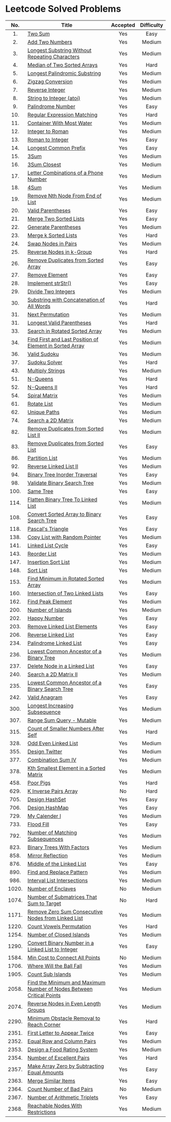 # Leetcode Solved Problems

|  No.  | Title                                                                                                                                                                       | Accepted | Difficulty |
| :---: | --------------------------------------------------------------------------------------------------------------------------------------------------------------------------- | :------: | :--------: |
|  1.   | [Two Sum](https://leetcode.com/problems/two-sum)                                                                                                                            |   Yes    |    Easy    |
|  2.   | [Add Two Numbers](https://leetcode.com/add-two-numbers)                                                                                                                     |   Yes    |   Medium   |
|  3.   | [Longest Substring Without Repeating Characters](https://leetcode.com/problems/longest-substring-without-repeating-characters/)                                             |   Yes    |   Medium   |
|  4.   | [Median of Two Sorted Arrays](https://leetcode.com/problems/median-of-two-sorted-arrays/)                                                                                   |   Yes    |    Hard    |
|  5.   | [Longest Palindromic Substring](https://leetcode.com/problems/longest-palindromic-substring/)                                                                               |   Yes    |   Medium   |
|  6.   | [Zigzag Conversion](https://leetcode.com/problems/zigzag-conversion/)                                                                                                       |   Yes    |   Medium   |
|  7.   | [Reverse Integer](https://leetcode.com/problems/reverse-integer/)                                                                                                           |   Yes    |   Medium   |
|  8.   | [String to Integer (atoi)](https://leetcode.com/problems/string-to-integer-atoi/submissions/)                                                                               |   Yes    |   Medium   |
|  9.   | [Palindrome Number](https://leetcode.com/problems/palindrome-number/submissions/)                                                                                           |   Yes    |    Easy    |
|  10.  | [Regular Expression Matching](https://leetcode.com/problems/regular-expression-matching/)                                                                                   |   Yes    |    Hard    |
|  11.  | [Container With Most Water](https://leetcode.com/problems/container-with-most-water/)                                                                                       |   Yes    |   Medium   |
|  12.  | [Integer to Roman](https://leetcode.com/problems/integer-to-roman/)                                                                                                         |   Yes    |   Medium   |
|  13.  | [Roman to Integer](https://leetcode.com/problems/roman-to-integer/)                                                                                                         |   Yes    |    Easy    |
|  14.  | [Longest Common Prefix](https://leetcode.com/problems/longest-common-prefix/submissions/)                                                                                   |   Yes    |    Easy    |
|  15.  | [3Sum](https://leetcode.com/problems/3sum)                                                                                                                                  |   Yes    |   Medium   |
|  16.  | [3Sum Closest](https://leetcode.com/problems/3sum-closest/)                                                                                                                 |   Yes    |   Medium   |
|  17.  | [Letter Combinations of a Phone Number](https://leetcode.com/problems/letter-combinations-of-a-phone-number/)                                                               |   Yes    |   Medium   |
|  18.  | [4Sum](https://leetcode.com/problems/4sum)                                                                                                                                  |   Yes    |   Medium   |
|  19.  | [Remove Nth Node From End of List](https://leetcode.com/problems/remove-nth-node-from-end-of-list/)                                                                         |   Yes    |   Medium   |
|  20.  | [Valid Parentheses](https://leetcode.com/problems/valid-parentheses/)                                                                                                       |   Yes    |    Easy    |
|  21.  | [Merge Two Sorted Lists](https://leetcode.com/problems/merge-two-sorted-lists/)                                                                                             |   Yes    |    Easy    |
|  22.  | [Generate Parentheses](https://leetcode.com/problems/generate-parentheses/)                                                                                                 |   Yes    |   Medium   |
|  23.  | [Merge k Sorted Lists](https://leetcode.com/problems/merge-k-sorted-lists/)                                                                                                 |   Yes    |    Hard    |
|  24.  | [Swap Nodes in Pairs](https://leetcode.com/problems/swap-nodes-in-pairs/)                                                                                                   |   Yes    |   Medium   |
|  25.  | [Reverse Nodes in k-Group](https://leetcode.com/problems/reverse-nodes-in-k-group/)                                                                                         |   Yes    |    Hard    |
|  26.  | [Remove Duplicates from Sorted Array](https://leetcode.com/problems/remove-duplicates-from-sorted-array/)                                                                   |   Yes    |    Easy    |
|  27.  | [Remove Element](https://leetcode.com/problems/remove-element/)                                                                                                             |   Yes    |    Easy    |
|  28.  | [Implement strStr()](https://leetcode.com/problems/implement-strstr/)                                                                                                       |   Yes    |    Easy    |
|  29.  | [Divide Two Integers](https://leetcode.com/problems/divide-two-integers/)                                                                                                   |   Yes    |   Medium   |
|  30.  | [Substring with Concatenation of All Words](https://leetcode.com/problems/substring-with-concatenation-of-all-words/)                                                       |   Yes    |    Hard    |
|  31.  | [Next Permutation](https://leetcode.com/problems/next-permutation/)                                                                                                         |   Yes    |   Medium   |
|  31.  | [Longest Valid Parentheses](https://leetcode.com/problems/longest-valid-parentheses/)                                                                                       |   Yes    |    Hard    |
|  33.  | [Search in Rotated Sorted Array](https://leetcode.com/problems/search-in-rotated-sorted-array/)                                                                             |   Yes    |   Medium   |
|  34.  | [ Find First and Last Position of Element in Sorted Array](https://leetcode.com/problems/find-first-and-last-position-of-element-in-sorted-array/)                          |   Yes    |   Medium   |
|  36.  | [Valid Sudoku](https://leetcode.com/problems/valid-sudoku/)                                                                                                                 |   Yes    |   Medium   |
|  37.  | [Sudoku Solver](https://leetcode.com/problems/sudoku-solver/)                                                                                                               |   Yes    |    Hard    |
|  43.  | [Multiply Strings](https://leetcode.com/problems/multiply-strings/)                                                                                                         |   Yes    |   Medium   |
|  51.  | [N-Queens](https://leetcode.com/problems/n-queens/)                                                                                                                         |   Yes    |    Hard    |
|  52.  | [N-Queens II](https://leetcode.com/problems/n-queens-ii/)                                                                                                                   |   Yes    |    Hard    |
|  54.  | [Spiral Matrix](https://leetcode.com/problems/spiral-matrix/)                                                                                                               |   Yes    |   Medium   |
|  61.  | [Rotate List](https://leetcode.com/problems/rotate-list/)                                                                                                                   |   Yes    |   Medium   |
|  62.  | [Unique Paths](https://leetcode.com/problems/unique-paths/)                                                                                                                 |   Yes    |   Medium   |
|  74.  | [Search a 2D Matrix](https://leetcode.com/problems/search-a-2d-matrix/)                                                                                                     |   Yes    |   Medium   |
|  82.  | [Remove Duplicates from Sorted List II](https://leetcode.com/problems/remove-duplicates-from-sorted-list-ii/)                                                               |   Yes    |   Medium   |
|  83.  | [Remove Duplicates from Sorted List](https://leetcode.com/problems/remove-duplicates-from-sorted-list/)                                                                     |   Yes    |    Easy    |
|  86.  | [Partition List](https://leetcode.com/problems/partition-list/)                                                                                                             |   Yes    |   Medium   |
|  92.  | [Reverse Linked List II](https://leetcode.com/problems/reverse-linked-list-ii)                                                                                              |   Yes    |   Medium   |
|  94.  | [Binary Tree Inorder Traversal](https://leetcode.com/problems/binary-tree-inorder-traversal/)                                                                               |   Yes    |    Easy    |
|  98.  | [Validate Binary Search Tree](https://leetcode.com/problems/validate-binary-search-tree/)                                                                                   |   Yes    |   Medium   |
| 100.  | [Same Tree](https://leetcode.com/problems/same-tree/)                                                                                                                       |   Yes    |    Easy    |
| 114.  | [Flatten Binary Tree To Linked List](https://leetcode.com/problems/flatten-binary-tree-to-linked-list/)                                                                     |   Yes    |   Medium   |
| 108.  | [Convert Sorted Array to Binary Search Tree](https://leetcode.com/problems/convert-sorted-array-to-binary-search-tree/)                                                     |   Yes    |    Easy    |
| 118.  | [Pascal's Triangle](https://leetcode.com/problems/pascals-triangle/)                                                                                                        |   Yes    |    Easy    |
| 138.  | [Copy List with Random Pointer](https://leetcode.com/problems/copy-list-with-random-pointer/)                                                                               |   Yes    |   Medium   |
| 141.  | [Linked List Cycle](https://leetcode.com/problems/linked-list-cycle/)                                                                                                       |   Yes    |    Easy    |
| 143.  | [Reorder List](https://leetcode.com/problems/reorder-list/)                                                                                                                 |   Yes    |   Medium   |
| 147.  | [Insertion Sort List](https://leetcode.com/problems/insertion-sort-list/)                                                                                                   |   Yes    |   Medium   |
| 148.  | [Sort List](https://leetcode.com/problems/sort-list/)                                                                                                                       |   Yes    |   Medium   |
| 153.  | [Find Minimum in Rotated Sorted Array](https://leetcode.com/problems/find-minimum-in-rotated-sorted-array/)                                                                 |   Yes    |   Medium   |
| 160.  | [Intersection of Two Linked Lists](https://leetcode.com/problems/intersection-of-two-linked-lists/)                                                                         |   Yes    |    Easy    |
| 162.  | [Find Peak Element](https://leetcode.com/problems/find-peak-element/)                                                                                                       |   Yes    |   Medium   |
| 200.  | [Number of Islands](https://leetcode.com/problems/number-of-islands/)                                                                                                       |   Yes    |   Medium   |
| 202.  | [Happy Number](https://leetcode.com/problems/happy-number/)                                                                                                                 |   Yes    |    Easy    |
| 203.  | [Remove Linked List Elements](https://leetcode.com/problems/remove-linked-list-elements/)                                                                                   |   Yes    |    Easy    |
| 206.  | [Reverse Linked List](https://leetcode.com/problems/reverse-linked-list/)                                                                                                   |   Yes    |    Easy    |
| 234.  | [Palindrome Linked List](https://leetcode.com/problems/palindrome-linked-list/)                                                                                             |   Yes    |    Easy    |
| 236.  | [Lowest Common Ancestor of a Binary Tree](https://leetcode.com/problems/lowest-common-ancestor-of-a-binary-tree/)                                                           |   Yes    |   Medium   |
| 237.  | [Delete Node in a Linked List](https://leetcode.com/problems/delete-node-in-a-linked-list/)                                                                                 |   Yes    |    Easy    |
| 240.  | [Search a 2D Matrix II](https://leetcode.com/problems/search-a-2d-matrix-ii/)                                                                                               |   Yes    |   Medium   |
| 235.  | [Lowest Common Ancestor of a Binary Search Tree](https://leetcode.com/problems/lowest-common-ancestor-of-a-binary-search-tree/)                                             |   Yes    |    Easy    |
| 242.  | [Valid Anagram](https://leetcode.com/problems/valid-anagram/)                                                                                                               |   Yes    |    Easy    |
| 300.  | [Longest Increasing Subsequence](https://leetcode.com/problems/longest-increasing-subsequence/)                                                                             |   Yes    |   Medium   |
| 307.  | [Range Sum Query - Mutable](https://leetcode.com/problems/range-sum-query-mutable/)                                                                                         |   Yes    |   Medium   |
| 315.  | [Count of Smaller Numbers After Self](https://leetcode.com/problems/count-of-smaller-numbers-after-self/)                                                                   |   Yes    |    Hard    |
| 328.  | [Odd Even Linked List](https://leetcode.com/problems/odd-even-linked-list/)                                                                                                 |   Yes    |   Medium   |
| 355.  | [Design Twitter](https://leetcode.com/problems/design-twitter/)                                                                                                             |   Yes    |   Medium   |
| 377.  | [Combination Sum IV](https://leetcode.com/problems/combination-sum-iv/)                                                                                                     |   Yes    |   Medium   |
| 378.  | [Kth Smallest Element in a Sorted Matrix](https://leetcode.com/problems/kth-smallest-element-in-a-sorted-matrix/)                                                           |   Yes    |   Medium   |
| 458.  | [Poor Pigs](https://leetcode.com/problems/poor-pigs/)                                                                                                                       |   Yes    |    Hard    |
| 629.  | [K Inverse Pairs Array](https://leetcode.com/problems/k-inverse-pairs-array/)                                                                                               |    No    |    Hard    |
| 705.  | [Design HashSet](https://leetcode.com/problems/design-hashset/)                                                                                                             |   Yes    |    Easy    |
| 706.  | [Design HashMap](https://leetcode.com/problems/design-hashmap/)                                                                                                             |   Yes    |    Easy    |
| 729.  | [My Calender I](https://leetcode.com/problems/my-calendar-i/)                                                                                                               |   Yes    |   Medium   |
| 733.  | [Flood Fill](https://leetcode.com/problems/flood-fill/)                                                                                                                     |   Yes    |    Easy    |
| 792.  | [ Number of Matching Subsequences](https://leetcode.com/problems/number-of-matching-subsequences/)                                                                          |   Yes    |   Medium   |
| 823.  | [Binary Trees With Factors](https://leetcode.com/problems/binary-trees-with-factors/)                                                                                       |   Yes    |   Medium   |
| 858.  | [Mirror Reflection](https://leetcode.com/problems/mirror-reflection/)                                                                                                       |   Yes    |   Medium   |
| 876.  | [Middle of the Linked List](https://leetcode.com/problems/middle-of-the-linked-list/)                                                                                       |   Yes    |    Easy    |
| 890.  | [Find and Replace Pattern](https://leetcode.com/problems/find-and-replace-pattern/)                                                                                         |   Yes    |   Medium   |
| 986.  | [Interval List Intersections](https://leetcode.com/problems/interval-list-intersections/)                                                                                   |   Yes    |   Medium   |
| 1020. | [Number of Enclaves](https://leetcode.com/problems/number-of-enclaves/)                                                                                                     |    No    |   Medium   |
| 1074. | [Number of Submatrices That Sum to Target](https://leetcode.com/problems/number-of-submatrices-that-sum-to-target/)                                                         |    No    |    Hard    |
| 1171. | [Remove Zero Sum Consecutive Nodes from Linked List](https://leetcode.com/problems/remove-zero-sum-consecutive-nodes-from-linked-list/)                                     |   Yes    |   Medium   |
| 1220. | [Count Vowels Permutation](https://leetcode.com/problems/count-vowels-permutation/submissions/)                                                                             |   Yes    |    Hard    |
| 1254. | [Number of Closed Islands](https://leetcode.com/problems/number-of-closed-islands/)                                                                                         |   Yes    |   Medium   |
| 1290. | [Convert Binary Number in a Linked List to Integer](https://leetcode.com/problems/convert-binary-number-in-a-linked-list-to-integer/)                                       |   Yes    |    Easy    |
| 1584. | [Min Cost to Connect All Points](https://leetcode.com/problems/min-cost-to-connect-all-points/)                                                                             |    No    |   Medium   |
| 1706. | [Where Will the Ball Fall](https://leetcode.com/problems/where-will-the-ball-fall/)                                                                                         |   Yes    |   Medium   |
| 1905. | [Count Sub Islands](https://leetcode.com/problems/count-sub-islands/)                                                                                                       |   Yes    |   Medium   |
| 2058. | [Find the Minimum and Maximum Number of Nodes Between Critical Points](https://leetcode.com/problems/find-the-minimum-and-maximum-number-of-nodes-between-critical-points/) |   Yes    |   Medium   |
| 2074. | [Reverse Nodes in Even Length Groups](https://leetcode.com/problems/reverse-nodes-in-even-length-groups/)                                                                   |   Yes    |   Medium   |
| 2290. | [Minimum Obstacle Removal to Reach Corner](https://leetcode.com/problems/minimum-obstacle-removal-to-reach-corner/)                                                         |   Yes    |    Hard    |
| 2351. | [First Letter to Appear Twice](https://leetcode.com/problems/first-letter-to-appear-twice/)                                                                                 |   Yes    |    Easy    |
| 2352. | [Equal Row and Column Pairs](https://leetcode.com/problems/equal-row-and-column-pairs/)                                                                                     |   Yes    |   Medium   |
| 2353. | [Design a Food Rating System](https://leetcode.com/problems/design-a-food-rating-system/)                                                                                   |   Yes    |   Medium   |
| 2354. | [Number of Excellent Pairs](https://leetcode.com/problems/number-of-excellent-pairs/)                                                                                       |   Yes    |    Hard    |
| 2357. | [Make Array Zero by Subtracting Equal Amounts](https://leetcode.com/problems/make-array-zero-by-subtracting-equal-amounts/)                                                 |   Yes    |    Easy    |
| 2363. | [Merge Similar Items](https://leetcode.com/problems/merge-similar-items/)                                                                                                   |   Yes    |    Easy    |
| 2364. | [Count Number of Bad Pairs](https://leetcode.com/problems/count-number-of-bad-pairs/)                                                                                       |    No    |   Medium   |
| 2367. | [Number of Arithmetic Triplets](https://leetcode.com/problems/number-of-arithmetic-triplets/)                                                                               |   Yes    |    Easy    |
| 2368. | [Reachable Nodes With Restrictions](https://leetcode.com/problems/reachable-nodes-with-restrictions/)                                                                       |   Yes    |   Medium   |
